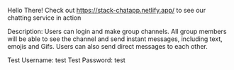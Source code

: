 Hello There!
Check out https://stack-chatapp.netlify.app/ to see our chatting service in action

Description: Users can login and make group channels. All group members will be able to see the channel and send instant messages, including text, emojis and Gifs. Users can also send direct messages to each other.

Test Username: test
Test Password: test
